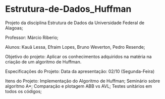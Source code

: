 # Estrutura-de-Dados_Huffman
Projeto da disciplina Estrutura de Dados da Universidade Federal de Alagoas;

Professor: Márcio Riberio;

Alunos: Kauã Lessa, Efraim Lopes, Bruno Weverton, Pedro Resende;

Objetivo do projeto: Aplicar os conhecimentos adquiridos na matéria na criação de um algoritmo de Huffman.

Especificações do Projeto:
  Data da apresentação: 02/10 (Segunda-Feira)

Itens do Projeto:
  Implementação do Algoritmo de Huffman;
  Seminário sobre algoritmo A*;
  Comparação e plotagem ABB vs AVL;
  Testes unitários em todos os códigos;
